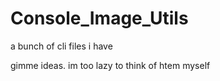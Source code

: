 # Console_Image_Utils

a bunch of cli files i have

gimme ideas. im too lazy to think of htem myself
